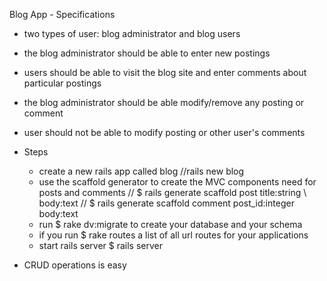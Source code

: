 Blog App - Specifications

- two types of user: blog administrator and blog users
- the blog administrator should be able to enter new postings
- users should be able to visit the blog site and enter comments about particular postings
- the blog administrator should be able modify/remove any posting or comment
- user should not be able to modify posting or other user's comments

- Steps
  - create a new rails app called blog //rails new blog
  - use the scaffold generator to create the MVC components need for posts and comments
  // $ rails generate scaffold post title:string \ body:text
  // $ rails generate scaffold comment post_id:integer body:text
  - run $ rake dv:migrate to create your database and your schema
  - if you run $ rake routes a list of all url routes for your applications
  - start rails server $ rails server

- CRUD operations is easy
